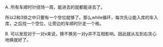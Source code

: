 A. 所有车顺时针绕场一周，能进去的就都能进去了。

   所以2和3排之中只要有一个空位就够了。那么while循环，每次先让能入库的车入库，之后找一个空位，让旁边的车顺时针走一个格。
   
B. 可以发现对于一对x来说，换不换另一对y并不互相影响。因此就从左到右贪心地换就好了。
